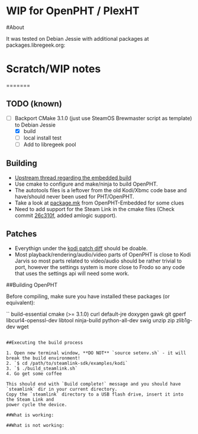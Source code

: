 # WIP for OpenPHT / PlexHT

#About

It was tested on Debian Jessie with additional packages at packages.libregeek.org:

# Scratch/WIP notes

=======
## TODO (known)

- [ ] Backport CMake 3.1.0 (just use SteamOS Brewmaster script as template) to Debian Jessie
  - [x] build
  - [ ] local install test
  - [ ] Add to libregeek pool

## Building

* [Upstream thread regarding the embedded build](https://github.com/RasPlex/OpenPHT/issues/169)
* Use cmake to configure and make/ninja to build OpenPHT. 
* The autotools files is a leftover from the old Kodi/Xbmc code base and have/should never been used for PHT/OpenPHT.
* Take a look at [package.mk](https://github.com/RasPlex/OpenPHT-Embedded/blob/openpht-1.7/packages/mediacenter/plexht/package.mk#L223-L244) from OpenPHT-Embedded for some clues
* Need to add support for the Steam Link in the cmake files (Check commit [26c310f](https://github.com/RasPlex/OpenPHT/commit/26c310f95d5b5c4e288f2c4380be1fc0dd9dec4d), added amlogic support).

## Patches

* Everythign under the [kodi patch diff](https://github.com/ValveSoftware/steamlink-sdk/blob/master/examples/kodi/kodi.patch) should be doable.
* Most playback/rendering/audio/video parts of OpenPHT is close to Kodi Jarvis so most parts related to video/audio should be rather trivial to port, however the settings system is more close to Frodo so any code that uses the settings api will need some work.

##Building OpenPHT

Before compiling, make sure you have installed these packages (or equivalent):

``
build-essential cmake (>= 3.1.0) curl default-jre doxygen gawk git gperf
libcurl4-openssl-dev libtool ninja-build python-all-dev swig unzip zip zlib1g-dev wget
```

##Executing the build process

1. Open new terminal window, **DO NOT** `source setenv.sh` - it will break the build environment!
2. `$ cd /path/to/steamlink-sdk/examples/kodi`
3. `$ ./build_steamlink.sh`
4. Go get some coffee

This should end with `Build complete!` message and you should have `steamlink` dir in your current directory.
Copy the `steamlink` directory to a USB flash drive, insert it into the Steam Link and
power cycle the device.

##What is working:

##What is not working:

